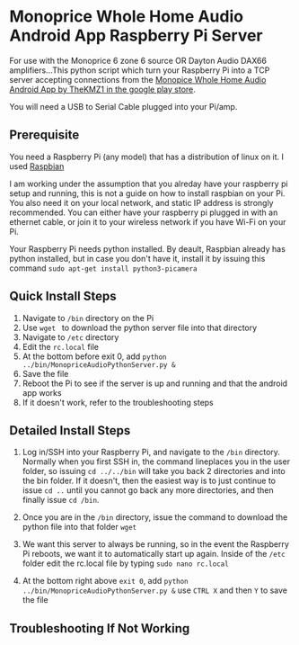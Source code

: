 # Monoprice Whole Home Audio Android App Raspberry Pi Server
For use with the Monoprice 6 zone 6 source OR Dayton Audio DAX66 amplifiers...This python script which turn your Raspberry Pi into a TCP server accepting connections from the [Monopice Whole Home Audio Android App by TheKMZ1 in the google play store](https://play.google.com/store/apps/details?id=com.monoprice.audiocontrol&hl=en_US). 

You will need a USB to Serial Cable plugged into your Pi/amp. 

## Prerequisite
You need a Raspberry Pi (any model) that has a distribution of linux on it. I used [Raspbian](https://www.raspberrypi.org/downloads/raspbian/)

I am working under the assumption that you alreday have your raspberry pi setup and running, this is not a guide on how to install raspbian on your Pi. You also need it on your local network, and static IP address is strongly recommended. You can either have your raspberry pi plugged in with an ethernet cable, or join it to your wireless network if you have Wi-Fi on your Pi. 

Your Raspberry Pi needs python installed. By deault, Raspbian already has python installed, but in case you don't have it, install it by issuing this command `sudo apt-get install python3-picamera`

## Quick Install Steps
1) Navigate to `/bin` directory on the Pi
2) Use `wget ` to download the python server file into that directory
3) Navigate to `/etc` directory
4) Edit the `rc.local` file
5) At the bottom before exit 0, add `python ../bin/MonopriceAudioPythonServer.py &`
6) Save the file
7) Reboot the Pi to see if the server is up and running and that the android app works
8) If it doesn't work, refer to the troubleshooting steps

## Detailed Install Steps
1) Log in/SSH into your Raspberry Pi, and navigate to the `/bin` directory. Normally when you first SSH in, the command lineplaces you in the user folder, so issuing `cd ../../bin` will take you back 2 directories and into the bin folder. If it doesn't, then the easiest way is to just continue to issue `cd ..` until you cannot go back any more directories, and then finally issue `cd /bin`.

2) Once you are in the `/bin` directory, issue the command to download the python file into that folder `wget `

3) We want this server to always be running, so in the event the Raspberry Pi reboots, we want it to automatically start up again. Inside of the `/etc` folder edit the rc.local file by typing `sudo nano rc.local`

4) At the bottom right above `exit 0`, add `python ../bin/MonopriceAudioPythonServer.py &` use `CTRL X` and then `Y` to save the file

## Troubleshooting If Not Working

